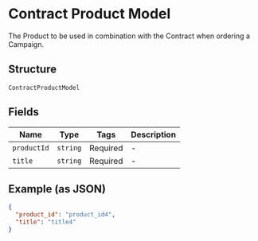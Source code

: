 
# Contract Product Model

The Product to be used in combination with the Contract when ordering a Campaign.

## Structure

`ContractProductModel`

## Fields

| Name | Type | Tags | Description |
|  --- | --- | --- | --- |
| `productId` | `string` | Required | - |
| `title` | `string` | Required | - |

## Example (as JSON)

```json
{
  "product_id": "product_id4",
  "title": "title4"
}
```

